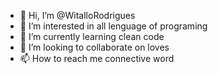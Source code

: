 - 👋 Hi, I’m @WitalloRodrigues
- 👀 I’m interested in all lenguage of programing
- 🌱 I’m currently learning clean code  
- 💞️ I’m looking to collaborate on loves 
- 📫 How to reach me connective word

